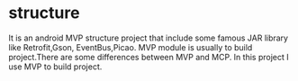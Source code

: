 # structure
It is an android MVP structure project that include some famous JAR library like Retrofit,Gson, EventBus,Picao.
MVP module is usually to build project.There are some differences between MVP and MCP.
In this project I use MVP to build project. 

